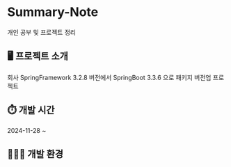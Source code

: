 # Summary-Note
개인 공부 및 프로젝트 정리

## 🖥️ 프로젝트 소개
회사 SpringFramework 3.2.8 버전에서 SpringBoot 3.3.6 으로 패키지 버전업 프로젝트

## ⏱️ 개발 시간
2024-11-28 ~ 

## 🧑🏻‍💻 개발 환경

